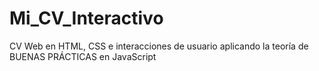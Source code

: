 # Mi_CV_Interactivo
CV Web en HTML, CSS e interacciones de usuario aplicando la teoría de BUENAS PRÁCTICAS en JavaScript
